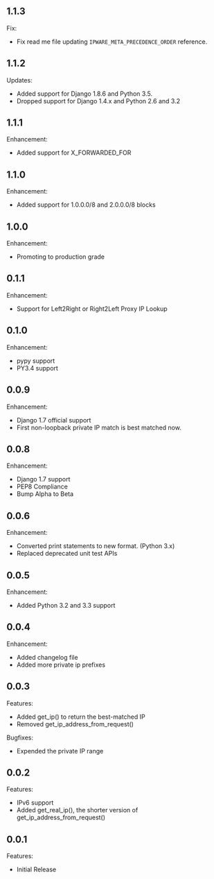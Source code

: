 ## 1.1.3

Fix:

  - Fix read me file updating `IPWARE_META_PRECEDENCE_ORDER` reference.

## 1.1.2

Updates:

  - Added support for Django 1.8.6 and Python 3.5.
  - Dropped support for Django 1.4.x and Python 2.6 and 3.2

## 1.1.1

Enhancement:

  - Added support for X_FORWARDED_FOR

## 1.1.0

Enhancement:

  - Added support for 1.0.0.0/8 and 2.0.0.0/8 blocks

## 1.0.0

Enhancement:

  - Promoting to production grade

## 0.1.1

Enhancement:

  - Support for Left2Right or Right2Left Proxy IP Lookup

## 0.1.0

Enhancement:

  - pypy support
  - PY3.4 support

## 0.0.9

Enhancement:

  - Django 1.7 official support
  - First non-loopback private IP match is best matched now.

## 0.0.8

Enhancement:

  - Django 1.7 support
  - PEP8 Compliance
  - Bump Alpha to Beta

## 0.0.6

Enhancement:

  - Converted print statements to new format. (Python 3.x)
  - Replaced deprecated unit test APIs


## 0.0.5

Enhancement:

  - Added Python 3.2 and 3.3 support


## 0.0.4

Enhancement:

  - Added changelog file
  - Added more private ip prefixes


## 0.0.3

Features:

  - Added get_ip() to return the best-matched IP
  - Removed get_ip_address_from_request()

Bugfixes:

  - Expended the private IP range


## 0.0.2

Features:

  - IPv6 support
  - Added get_real_ip(), the shorter version of get_ip_address_from_request()


## 0.0.1

Features:

  - Initial Release
